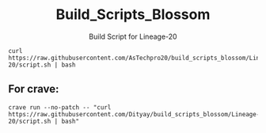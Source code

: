 <h1 align="center" id="title">Build_Scripts_Blossom</h1>
<p align="center" id="description">Build Script for Lineage-20 </p>

```
curl https://raw.githubusercontent.com/AsTechpro20/build_scripts_blossom/Lineage-20/script.sh | bash
```

<h2>For crave:</h2>

```
crave run --no-patch -- "curl https://raw.githubusercontent.com/Dityay/build_scripts_blossom/Lineage-20/script.sh | bash"
```
